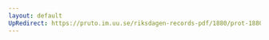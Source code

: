 ```yaml
---
layout: default
UpRedirect: https://pruto.im.uu.se/riksdagen-records-pdf/1880/prot-1880--ak--028/prot-1880--ak--028_005.pdf
---
```

